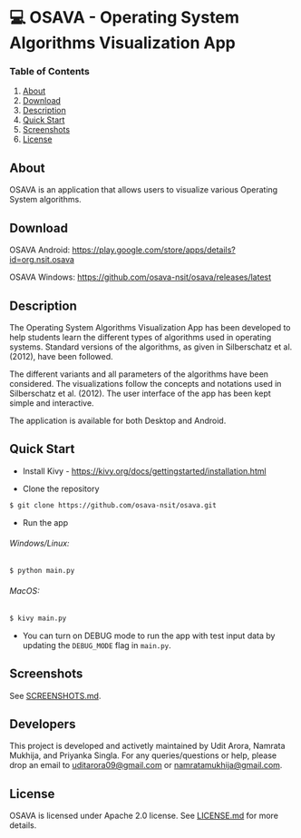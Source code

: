 # :computer: OSAVA - Operating System Algorithms Visualization App

### Table of Contents
1. [About](#about)
2. [Download](#download)
3. [Description](#description)
3. [Quick Start](#quick-start)
5. [Screenshots](#screenshots)
6. [License](#license)

## About

OSAVA is an application that allows users to visualize various Operating System algorithms.

## Download

OSAVA Android: https://play.google.com/store/apps/details?id=org.nsit.osava

OSAVA Windows: https://github.com/osava-nsit/osava/releases/latest

## Description

The Operating System Algorithms Visualization App has been developed to help students learn the different types of algorithms used in operating systems. Standard versions of the algorithms, as given in Silberschatz et al. (2012), have been followed.

The different variants and all parameters of the algorithms have been considered. The visualizations follow the concepts and notations used in Silberschatz et al. (2012). The user interface of the app has been kept simple and interactive.

The application is available for both Desktop and Android.

## Quick Start

* Install Kivy - https://kivy.org/docs/gettingstarted/installation.html

* Clone the repository

```bash
$ git clone https://github.com/osava-nsit/osava.git
```

* Run the app

###### Windows/Linux:

```bash
$ python main.py
```

###### MacOS:

```bash
$ kivy main.py
```

* You can turn on DEBUG mode to run the app with test input data by updating the `DEBUG_MODE` flag in `main.py`.


## Screenshots

See [SCREENSHOTS.md](SCREENSHOTS.md).

## Developers
This project is developed and activetly maintained by Udit Arora, Namrata Mukhija, and Priyanka Singla. For any queries/questions or help, please drop an email to uditarora09@gmail.com or namratamukhija@gmail.com.

## License

OSAVA is licensed under Apache 2.0 license. See [LICENSE.md](https://github.com/osava-nsit/osava/blob/master/LICENSE.md) for more details.
